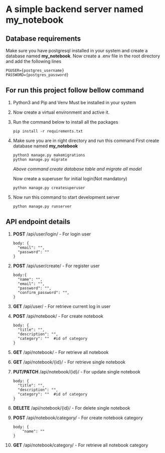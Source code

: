 # A simple backend server named my_notebook

## Database requirements
Make sure you have postgresql installed in your system and create a database named **my_notebook**.
Now create a .env file in the root directory and add the following lines
```
PGUSER={postgres_username}
PASSWORD={postgres_password}
```

## For run this project follow bellow command

1. Python3 and Pip and Venv Must be installed in your system
2. Now create a virtual environment and active it.
3. Run the command below to install all the packages
   ```
   pip install -r requirements.txt
   ```
4. Make sure you are in right directory and run this command
    First create database named **my_notebook**
    ```
   python3 manage.py makemigrations
   python manage.py migrate
   ```
   _Above command create database table and migrate all model_
   
   Now create a superuser for initial login(Not mandatory)
    ```
   python manage.py createsuperuser
   ```
   
5. Now run this command to start development server
    ```
   python manage.py runserver
   ```

## API endpoint details
   1. **POST** /api/user/login/ - For login user
       
      ```
      body: {
        "email": "",
        "password": ""
      }
      ```
   2. **POST** /api/user/create/ - For register user
       
      ```
      body:{
        "name": "",
        "email": "",
        "password": "",
        "confirm_password": "",
      }
      ```
   3. **GET** /api/user/ - For retrieve current log in user
   4. **POST** /api/notebook/ - For create notebook
      ```
      body: {
        "title": "",
        "description": "",
        "category": ""  #id of category
      }
      ```
   5. **GET** /api/notebook/ - For retrieve all notebook
   6. **GET** /api/notebook/{id}/ - For retrieve single notebook
   7. **PUT/PATCH** /api/notebook/{id}/ - For update single notebook
      
      ```
      body: {
        "title": "",
        "description": "",
        "category": ""  #id of category
      }
      ```
   8. **DELETE** /api/notebook/{id}/ - For delete single notebook
   9. **POST** /api/notebook/category/ - For create notebook category
        ```
        body: {
            "name": ""
        }
        ```
   10. **GET** /api/notebook/category/ - For retrieve all notebook category